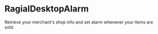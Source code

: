# RagialDesktopAlarm

Retrieve your merchant's shop info and set alarm whenever your items are sold.
